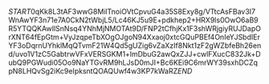 $START$0qKk8L3tAF3wwG8MilTnoiOVtCpvuG4a35S8Exy8g/VTtcAsFBav3I7WnAwYF3n71e7A0CkN2tWbjL5/Lc46KJ5u9E+pdkhep2+HRX9ls0OwO6aB9R5YTQQKAwIlSnNsq4YNhMjNMOTAt9D/FNP2tCfhjKx1F3shWRjgiyRUJDapOrXNT64fEpGtm+VyJzqpeTbXOgOJgoN94Xxaoj0xtcGQuPBEf4OnIeYJSbdIErYF3oDqrnUYhklMqQTvmF21W4Qd5gUZig6vZaXzIf8Nkt1zF2gWZbfeBh26end/uvo1V1zC5GabtrwVFxVERSGKM1+lmDbuG2awQxZJJ+cwlFXucC832Jk+DubQ9PGWudi05Oo9NaYTGvRM9hLJsD0mJI+Bc6KEi9C6mrWY39sxhDCZqpN8LHQvSg2iKc9eIpksntQOAQUwf4w3KP7kWaRZ$END$